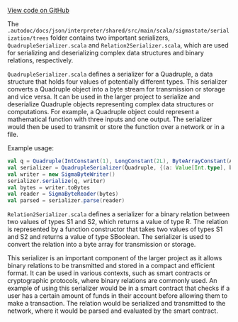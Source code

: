[View code on GitHub](sigmastate-interpreterhttps://github.com/ScorexFoundation/sigmastate-interpreter/.autodoc/docs/json/interpreter/shared/src/main/scala/sigmastate/serialization/trees)

The `.autodoc/docs/json/interpreter/shared/src/main/scala/sigmastate/serialization/trees` folder contains two important serializers, `QuadrupleSerializer.scala` and `Relation2Serializer.scala`, which are used for serializing and deserializing complex data structures and binary relations, respectively.

`QuadrupleSerializer.scala` defines a serializer for a Quadruple, a data structure that holds four values of potentially different types. This serializer converts a Quadruple object into a byte stream for transmission or storage and vice versa. It can be used in the larger project to serialize and deserialize Quadruple objects representing complex data structures or computations. For example, a Quadruple object could represent a mathematical function with three inputs and one output. The serializer would then be used to transmit or store the function over a network or in a file.

Example usage:

```scala
val q = Quadruple(IntConstant(1), LongConstant(2L), ByteArrayConstant(Array[Byte](3)), BooleanConstant(true))
val serializer = QuadrupleSerializer(Quadruple, {(a: Value[Int.type], b: Value[Long.type], c: Value[ByteArray], d: Value[Boolean.type]) => IntConstant(0)})
val writer = new SigmaByteWriter()
serializer.serialize(q, writer)
val bytes = writer.toBytes
val reader = SigmaByteReader(bytes)
val parsed = serializer.parse(reader)
```

`Relation2Serializer.scala` defines a serializer for a binary relation between two values of types S1 and S2, which returns a value of type R. The relation is represented by a function constructor that takes two values of types S1 and S2 and returns a value of type SBoolean. The serializer is used to convert the relation into a byte array for transmission or storage.

This serializer is an important component of the larger project as it allows binary relations to be transmitted and stored in a compact and efficient format. It can be used in various contexts, such as smart contracts or cryptographic protocols, where binary relations are commonly used. An example of using this serializer would be in a smart contract that checks if a user has a certain amount of funds in their account before allowing them to make a transaction. The relation would be serialized and transmitted to the network, where it would be parsed and evaluated by the smart contract.
